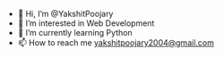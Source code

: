 - 👋 Hi, I’m @YakshitPoojary
- 👀 I’m interested in Web Development
- 🌱 I’m currently learning Python
- 📫 How to reach me yakshitpoojary2004@gmail.com

<!---
YakshitPoojary/YakshitPoojary is a ✨ special ✨ repository because its `README.md` (this file) appears on your GitHub profile.
You can click the Preview link to take a look at your changes.
--->

